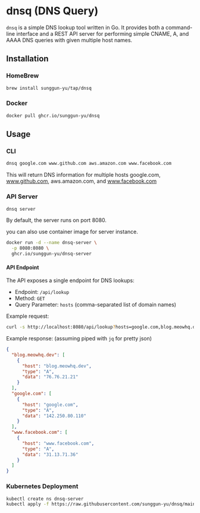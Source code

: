 # dnsq (DNS Query)

`dnsq` is a simple DNS lookup tool written in Go. It provides both a command-line interface and a REST API server for performing simple CNAME, A, and AAAA DNS queries with given multiple host names.

## Installation

### HomeBrew

```bash
brew install sunggun-yu/tap/dnsq
```

### Docker

```bash
docker pull ghcr.io/sunggun-yu/dnsq
```

## Usage

### CLI

```bash
dnsq google.com www.github.com aws.amazon.com www.facebook.com
```

This will return DNS information for multiple hosts google.com, www.github.com, aws.amazon.com, and www.facebook.com

### API Server

```bash
dnsq server
```

By default, the server runs on port 8080.

you can also use container image for server instance.

```bash
docker run -d --name dnsq-server \
  -p 8080:8080 \
  ghcr.io/sunggun-yu/dnsq-server
```

#### API Endpoint

The API exposes a single endpoint for DNS lookups:

- Endpoint: `/api/lookup`
- Method: `GET`
- Query Parameter: `hosts` (comma-separated list of domain names)

Example request:

```bash
curl -s http://localhost:8080/api/lookup?hosts=google.com,blog.meowhq.dev,www.facebook.com
```

Example response: (assuming piped with `jq` for pretty json)

```json
{
  "blog.meowhq.dev": [
    {
      "host": "blog.meowhq.dev",
      "type": "A",
      "data": "76.76.21.21"
    }
  ],
  "google.com": [
    {
      "host": "google.com",
      "type": "A",
      "data": "142.250.80.110"
    }
  ],
  "www.facebook.com": [
    {
      "host": "www.facebook.com",
      "type": "A",
      "data": "31.13.71.36"
    }
  ]
}
```

### Kubernetes Deployment

```bash
kubectl create ns dnsq-server
kubectl apply -f https://raw.githubusercontent.com/sunggun-yu/dnsq/main/manifests/install.yaml
```
